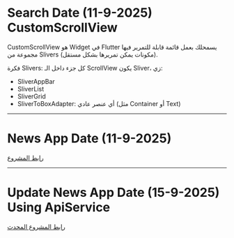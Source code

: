 # Search Date (11-9-2025) CustomScrollView

CustomScrollView هو Widget في Flutter يسمحلك بعمل قائمة قابلة للتمرير فيها مجموعة من Slivers (مكونات يمكن تمريرها بشكل مستقل).

فكرة Slivers: كل جزء داخل الـ ScrollView يكون Sliver، زي:  
- SliverAppBar  
- SliverList  
- SliverGrid  
- SliverToBoxAdapter: أي عنصر عادي (مثل Container أو Text)

---

# News App Date (11-9-2025)

[رابط المشروع](https://github.com/user-attachments/assets/dd212cd9-44d5-4a54-808f-17744356748dy)


---

# Update News App Date (15-9-2025) Using ApiService

[رابط المشروع المحدث](https://github.com/user-attachments/assets/67da7b4c-3c12-405a-8e80-dad6a2c0a44e)

